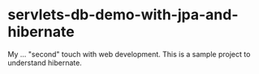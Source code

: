 # servlets-db-demo-with-jpa-and-hibernate
My ... "second" touch with web development. This is a sample project to understand hibernate.

